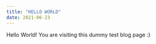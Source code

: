 ```yaml
---
title: "HELLO WORLD"
date: 2021-06-23
---
```


Hello World!
You are visiting this dummy test blog page :)
